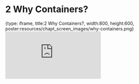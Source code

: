 # 2 Why Containers?
 
{type: iframe, title:2 Why Containers?, width:800, height:600, poster:resources/chapt_screen_images/why-containers.png}
![](http://hutchdatascience.org/Containers_for_Scientists/why-containers.html)
 

 

